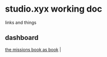 # studio.xyx working doc

links and things

## dashboard

[the missions book as book](https://hackmd.io/@ll-21-22/SkS9KvoMY/%2FxMDIWakKQp6yVuWJn3_4Dw) | 
